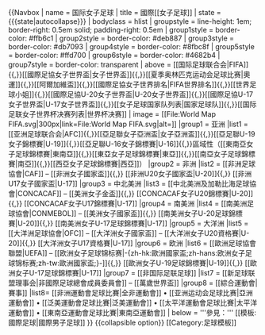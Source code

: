 {{Navbox
| name = 国际女子足球
| title = 國際[[女子足球]]
| state       = {{{state|autocollapse}}}
| bodyclass   = hlist
| groupstyle  = line-height: 1em; border-right: 0.5em solid; padding-right: 0.5em
| group1style = border-color: #ffb6c1
| group2style = border-color: #deb887
| group3style = border-color: #db7093
| group4style = border-color: #8fbc8f
| group5style = border-color: #ffd700
| group6style = border-color: #4682b4
| group7style = border-color: transparent
| above = [[国际足球联合会|FIFA]]{{,}}[[國際足協女子世界盃|女子世界盃]]{{,}}[[夏季奥林匹克运动会足球比赛|奧運]]{{,}}[[阿爾加維盃]]{{,}}[[國際足協女子世界排名|FIFA世界排名]]{{,}}[[世界足球小姐]]{{,}}[[國際足協U-20女子世界盃|U-20女子世界盃]]{{,}}[[國際足協U-17女子世界盃|U-17女子世界盃]]{{,}}[[女子足球国家队列表|国家足球队]]{{,}}[[国际足联女子世界杯决赛列表|世界杯决赛]]
| image  = [[File:World Map FIFA.svg|300px|link=File:World Map FIFA.svg|alt=]]
|group1 = 亚洲
|list1 = [[亚洲足球联合会|AFC]]{{,}}[[亞足聯女子亞洲盃|女子亞洲盃]]{{,}}[[亞足聯U-19女子錦標賽|U-19]]{{,}}[[亞足聯U-16女子錦標賽|U-16]]{{,}}區域性（[[東南亞女子足球錦標賽|東南亞]]{{,}}[[東亞女子足球錦標賽|東亞]]{{,}}[[南亞女子足球錦標賽|南亞]]{{,}}[[西亞女子足球錦標賽|西亞]]）
|group2 = 非洲
|list2 = [[非洲足球協會|CAF]] &ndash; [[非洲女子國家盃]]{{,}} [[非洲U20女子國家盃|U-20]]{{,}} [[非洲U17女子國家盃|U-17]]
|group3 = 中北美洲
|list3 = [[中北美洲及加勒比海足球協會|CONCACAF]] &ndash; [[美洲女子金盃]]{{,}} [[CONCACAF女子U20錦標賽|U-20]]{{,}} [[CONCACAF女子U17錦標賽|U-17]]
|group4 = 南美洲
|list4 = [[南美洲足球協會|CONMEBOL]] &ndash; [[美洲女子國家盃]]{{,}} [[南美洲女子U-20足球錦標賽|U-20]]{{,}} [[南美洲女子U-17足球錦標賽|U-17]]
|group5 = 大洋洲
|list5 = [[大洋洲足球協會|OFC]] &ndash; [[大洋洲女子國家盃]] – [[大洋洲女子U20資格賽|U-20]]{{,}} [[大洋洲女子U17資格賽|U-17]]
|group6 = 欧洲
|list6 =  [[歐洲足球協會聯盟|UEFA]] &ndash; [[欧洲女子足球锦标赛|-{zh-hk:歐洲國家盃;zh-hans:欧洲女子足球锦标赛;zh-tw:歐洲國家盃;}-]]{{,}} [[歐洲女子U-19足球錦標賽|U-19]]{{,}} [[歐洲女子U-17足球錦標賽|U-17]]
|group7 = [[非国际足联足球]]
|list7 = [[新足球联盟理事会|非國際足球總會成員委員會]] &ndash; [[萬歲世界盃]]
|group8 = [[綜合運動會|賽事]]
|list8= [[非洲運動會足球比賽|全非運動會]]&nbsp;&bull; [[亚洲运动会足球比赛|亞洲運動會]]&nbsp;&bull; [[泛美運動會足球比賽|泛美運動會]]&nbsp;&bull; [[太平洋運動會足球比賽|太平洋運動會]]&nbsp;&bull; [[東南亞運動會足球比賽|東南亞運動會]]<noinclude>
| below = '''參見：''' [[模板:國際足球|國際男子足球]]</noinclude>
}}<noinclude>
{{collapsible option}}
[[Category:足球模板]]
</noinclude>